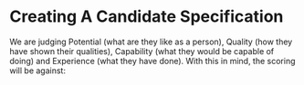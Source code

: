 # Creating A Candidate Specification
We are judging Potential (what are they like as a person), Quality (how they have shown their qualities), Capability (what they would be capable of doing) and Experience (what they have done). With this in mind, the scoring will be against: 

